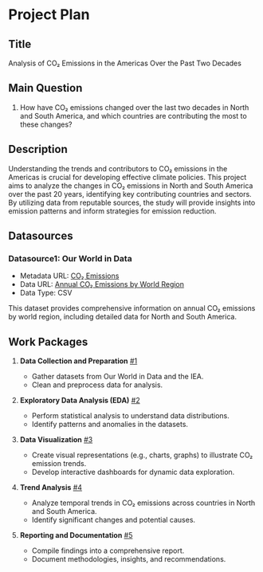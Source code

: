 # Project Plan

## Title
Analysis of CO₂ Emissions in the Americas Over the Past Two Decades

## Main Question

1. How have CO₂ emissions changed over the last two decades in North and South America, and which countries are contributing the most to these changes?

## Description

Understanding the trends and contributors to CO₂ emissions in the Americas is crucial for developing effective climate policies. This project aims to analyze the changes in CO₂ emissions in North and South America over the past 20 years, identifying key contributing countries and sectors. By utilizing data from reputable sources, the study will provide insights into emission patterns and inform strategies for emission reduction.

## Datasources

### Datasource1: Our World in Data
* Metadata URL: [CO₂ Emissions](https://ourworldindata.org/co2-emissions)
* Data URL: [Annual CO₂ Emissions by World Region](https://ourworldindata.org/grapher/annual-co-emissions-by-region)
* Data Type: CSV

This dataset provides comprehensive information on annual CO₂ emissions by world region, including detailed data for North and South America.

## Work Packages

1. **Data Collection and Preparation** [#1][i1]
   - Gather datasets from Our World in Data and the IEA.
   - Clean and preprocess data for analysis.

2. **Exploratory Data Analysis (EDA)** [#2][i2]
   - Perform statistical analysis to understand data distributions.
   - Identify patterns and anomalies in the datasets.

3. **Data Visualization** [#3][i3]
   - Create visual representations (e.g., charts, graphs) to illustrate CO₂ emission trends.
   - Develop interactive dashboards for dynamic data exploration.

4. **Trend Analysis** [#4][i4]
   - Analyze temporal trends in CO₂ emissions across countries in North and South America.
   - Identify significant changes and potential causes.

5. **Reporting and Documentation** [#5][i5]
   - Compile findings into a comprehensive report.
   - Document methodologies, insights, and recommendations.

[i1]: https://github.com/your-repository/issues/1
[i2]: https://github.com/your-repository/issues/2
[i3]: https://github.com/your-repository/issues/3
[i4]: https://github.com/your-repository/issues/4
[i5]: https://github.com/your-repository/issues/5
